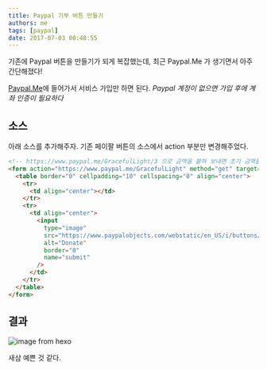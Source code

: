 ```yaml
---
title: Paypal 기부 버튼 만들기
authors: me
tags: [paypal]
date: 2017-07-03 00:48:55
---
```


기존에 Paypal 버튼을 만들기가 되게 복잡했는데, 최근 Paypal.Me 가 생기면서 아주 간단해졌다!

[Paypal.Me](https://www.paypal.com/KR/webapps/mpp/paypal-me?locale.x=ko_KR)에 들어가서 서비스 가입만 하면 된다.
_Paypal 계정이 없으면 가입 후에 계좌 인증이 필요하다_

## 소스

아래 소스를 추가해주자.
기존 페이팔 버튼의 소스에서 action 부분만 변경해주었다.

```html
<!-- https://www.paypal.me/GracefulLight/3 으로 금액을 붙혀 보내면 초기 금액을 설정할 수 있다. -->
<form action="https://www.paypal.me/GracefulLight" method="get" target="_blank">
  <table border="0" cellpadding="10" cellspacing="0" align="center">
    <tr>
      <td align="center"></td>
    </tr>
    <tr>
      <td align="center">
        <input
          type="image"
          src="https://www.paypalobjects.com/webstatic/en_US/i/buttons/PP_logo_h_100x26.png"
          alt="Donate"
          border="0"
          name="submit"
        />
      </td>
    </tr>
  </table>
</form>
```

## 결과

![image from hexo](https://i.imgur.com/rHzzZUM.png)

새삼 예쁜 것 같다.
